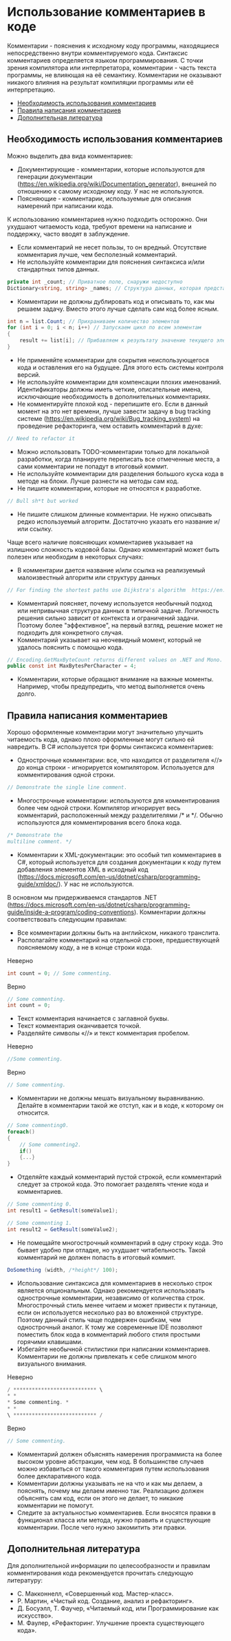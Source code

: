 # Использование комментариев в коде
Комментарии - пояснения к исходному коду программы, находящиеся непосредственно внутри комментируемого кода. Синтаксис комментариев определяется языком программирования. С точки зрения компилятора или интерпретатора, комментарии - часть текста программы, не влияющая на её семантику. Комментарии не оказывают никакого влияния на результат компиляции программы или её интерпретацию.

- [Необходимость использования комментариев](#необходимость-использования-комментариев)
- [Правила написания комментариев](#правила-написания-комментариев)
- [Дополнительная литература](#дополнительная-литература)


## Необходимость использования комментариев

Можно выделить два вида комментариев: 
* Документирующие - комментарии, которые используются для генерации документации (https://en.wikipedia.org/wiki/Documentation_generator), внешней по отношению к самому исходному коду. У нас не используются.
* Поясняющие - комментарии, используемые для описания намерений при написании кода.

К использованию комментариев нужно подходить осторожно. Они ухудшают читаемость кода, требуют времени на написание и поддержку, часто вводят в заблуждение.

* Если комментарий не несет пользы, то он вредный. Отсутствие комментария лучше, чем бесполезный комментарий. 
* Не используйте комментарии для пояснения синтаксиса и/или стандартных типов данных.

```csharp
private int _count; // Приватное поле, снаружи недоступно
Dictionary<string, string> _names; // Структура данных, которая представляет собой...

```

* Комментарии не должны дублировать код и описывать то, как мы решаем задачу. Вместо этого лучше сделать сам код более ясным.
```csharp
int n = list.Count; // Прихраниваем количество элементов
for (int i = 0; i < n; i++) // Запускаем цикл по всем элементам
{
    result += list[i]; // Прибавляем к результату значение текущего элемента
}

```
   
* Не применяйте комментарии для сокрытия неиспользующегося кода и оставления его на будущее. Для этого есть системы контроля версий.
* Не используйте комментарии для компенсации плохих именований. Идентификаторы должны иметь четкие, описательные имена, исключающие необходимость в дополнительных комментариях.
* Не комментируйте плохой код - перепишите его. Если в данный момент на это нет времени, лучше завести задачу в bug tracking системе (https://en.wikipedia.org/wiki/Bug_tracking_system) на проведение рефакторинга, чем оставить комментарий в духе: 
```csharp
// Need to refactor it

```
* Можно использовать TODO-комментарии только для локальной разработки, когда планируете переписать все отмеченные места, а сами комментарии не попадут в итоговый коммит.
* Не используйте комментарии для разделения большого куска кода в методе на блоки. Лучше разнести на методы сам код.
* Не пишите комментарии, которые не относятся к разработке.
```csharp
// Bull sh*t but worked

```
* Не пишите слишком длинные комментарии. Не нужно описывать редко используемый алгоритм. Достаточно указать его название и/или ссылку.
 
Чаще всего наличие поясняющих комментариев указывает на излишнюю сложность кодовой базы. Однако комментарий может быть полезен или необходим в некоторых случаях:
* В комментарии дается название и/или ссылка на реализуемый малоизвестный алгоритм или структуру данных 
```csharp
// For finding the shortest paths use Dijkstra's algorithm  https://en.wikipedia.org/wiki/Dijkstra%27s_algorithm.

```
* Комментарий поясняет, почему используется необычный подход или непривычная структура данных в типичной задаче. Логичность решения сильно зависит от контекста и ограничений задачи. Поэтому более "эффективное", на первый взгляд, решение может не подходить для конкретного случая.
* Комментарий указывает на неочевидный момент, который не удалось пояснить с помощью кода.
```csharp
// Encoding.GetMaxByteCount returns different values on .NET and Mono.
public const int MaxBytesPerCharacter = 4; 

```
* Комментарии, которые обращают внимание на важные моменты.  Например, чтобы предупредить, что метод выполняется очень долго.
 
## Правила написания комментариев
Хорошо оформленные комментарии могут значительно улучшить читаемость кода, однако плохо оформленные могут сильно ей навредить. 
В C# используется три формы синтаксиса комментариев:
* Однострочные комментарии: все, что находится от разделителя «//» до конца строки - игнорируется компилятором. Используется для комментирования одной строки. 
```csharp
// Demonstrate the single line comment.

```
* Многострочные комментарии: используются для комментирования более чем одной строки. Компилятор игнорирует весь комментарий, расположенный между разделителями /* и */. Обычно используются для комментирования всего блока кода.
```csharp
/* Demonstrate the 
multiline comment. */

```
* Комментарии к XML-документации: это особый тип комментариев в C#, который используется для создания документации к коду путем добавления элементов XML в исходный код (https://docs.microsoft.com/en-us/dotnet/csharp/programming-guide/xmldoc/). У нас не используются. 

В основном мы придерживаемся стандартов .NET (https://docs.microsoft.com/en-us/dotnet/csharp/programming-guide/inside-a-program/coding-conventions). Комментарии должны соответствовать следующим правилам:

* Все комментарии должны быть на английском, никакого транслита.
* Располагайте комментарий на отдельной строке, предшествующей поясняемому коду, а не в конце строки кода.

Неверно
```csharp
int count = 0; // Some commenting.

```

Верно
```csharp
// Some commenting.
int count = 0; 

```
* Текст комментария начинается с заглавной буквы.
* Текст комментария оканчивается точкой.
* Разделяйте символы «//» и текст комментария пробелом.

Неверно
```csharp
//Some commenting.

```

Верно
```csharp
// Some commenting.

```

* Комментарии не должны мешать визуальному выравниванию. Делайте в комментарии такой же отступ, как и в коде, к которому он относится.
```csharp
// Some commenting0.
foreach()
{
    // Some commenting2.
    if()
    {...}
}

```

* Отделяйте каждый комментарий пустой строкой, если комментарий следует за строкой кода. Это помогает разделять чтение кода и комментариев.
```csharp
// Some commenting 0.
int result1 = GetResult(someValue1);

// Some commenting 1.
int result2 = GetResult(someValue2);

```

* Не помещайте многострочный комментарий в одну строку кода. Это бывает удобно при отладке, но ухудшает читабельность. Такой комментарий не должен попасть в итоговый коммит.
```csharp
DoSomething (width, /*height*/ 100);

```
* Использование синтаксиса для комментариев в несколько строк является опциональным. Однако рекомендуется использовать однострочные комментарии, независимо от количества строк. Многострочный стиль менее читаем и может привести к путанице, если он используется несколько раз во вложенной структуре. Поэтому данный стиль чаще подвержен ошибкам, чем однострочный аналог. К тому же современные IDE позволяют поместить блок кода в комментарий любого стиля простыми горячими клавишами.
* Избегайте необычной стилистики при написании комментариев. Комментарии не должны привлекать к себе слишком много визуального внимания.

Неверно
```csharp
/ *************************** \ 
* * 
* Some commenting. * 
* * 
\ *************************** /

```

Верно
```csharp
// Some commenting.

```

* Комментарий должен объяснять намерения программиста на более высоком уровне абстракции, чем код. В большинстве случаев можно избавиться от такого комментария путем использования более декларативного кода. 
* Комментарии должны указывать не на что и как мы делаем, а пояснять, почему мы делаем именно так. Реализацию должен объяснять сам код, если он этого не делает, то никакие комментарии не помогут.
* Следите за актуальностью комментариев. Если вносятся правки в функционал класса или метода, нужно править и существующие комментарии. После чего нужно закомитить эти правки.

## Дополнительная литература
Для дополнительной информации по целесообразности и правилам комментирования кода рекомендуется прочитать следующую литературу:
* С. Макконнелл, «Совершенный код. Мастер-класс».
* Р. Мартин, «Чистый код. Создание, анализ и рефакторинг».
* Д. Босуэлл, Т. Фаучер, «Читаемый код, или Программирование как искусство».
* М. Фаулер, «Рефакторинг. Улучшение проекта существующего кода».